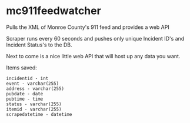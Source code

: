 mc911feedwatcher
================

Pulls the XML of Monroe County's 911 feed and provides a web API 

Scraper runs every 60 seconds and pushes only unique Incident ID's and Incident Status's to the DB.

Next to come is a nice little web API that will host up any data you want.

Items saved:

	incidentid - int
	event - varchar(255)
	address - varchar(255)
	pubdate - date
	pubtime - time
	status - varchar(255)
	itemid - varchar(255)
	scrapedatetime - datetime



